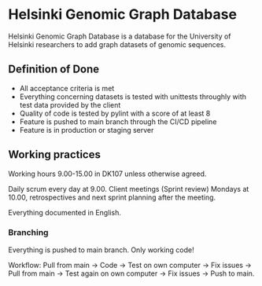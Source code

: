 # Helsinki Genomic Graph Database

Helsinki Genomic Graph Database is a database for the University of Helsinki researchers to add graph datasets of genomic sequences.

## Definition of Done

* All acceptance criteria is met
* Everything concerning datasets is tested with unittests throughly with test data provided by the client
* Quality of code is tested by pylint with a score of at least 8
* Feature is pushed to main branch through the CI/CD pipeline
* Feature is in production or staging server

## Working practices

Working hours 9.00-15.00 in DK107 unless otherwise agreed.

Daily scrum every day at 9.00. Client meetings (Sprint review) Mondays at 10.00, retrospectives and next sprint planning after the meeting.

Everything documented in English.

### Branching

Everything is pushed to main branch. Only working code!

Workflow: Pull from main -> Code -> Test on own computer -> Fix issues -> Pull from main -> Test again on own computer -> Fix issues -> Push to main.
